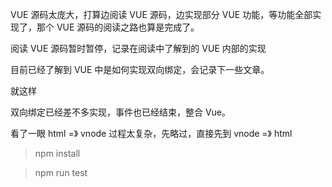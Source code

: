 VUE 源码太庞大，打算边阅读 VUE 源码，边实现部分 VUE 功能，等功能全部实现了，那个 VUE 源码的阅读之路也算是完成了。

阅读 VUE 源码暂时暂停，记录在阅读中了解到的 VUE 内部的实现

目前已经了解到 VUE 中是如何实现双向绑定，会记录下一些文章。

就这样

双向绑定已经差不多实现，事件也已经结束，整合 Vue。

看了一眼 html =》 vnode 过程太复杂，先略过，直接先到 vnode =》 html

> npm install

> npm run test